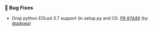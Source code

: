 ### 🐛 Bug Fixes

- Drop python EOLed 3.7 support (in setup.py and CI).  [PR #7449](https://github.com/datalad/datalad/pull/7449) (by [@adswa](https://github.com/adswa))
